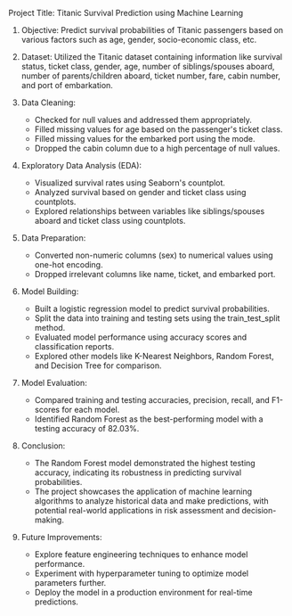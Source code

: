 Project Title: Titanic Survival Prediction using Machine Learning

1. Objective: Predict survival probabilities of Titanic passengers based on various factors such as age, gender, socio-economic class, etc.

2. Dataset: Utilized the Titanic dataset containing information like survival status, ticket class, gender, age, number of siblings/spouses aboard, number of parents/children aboard, ticket number, fare, cabin number, and port of embarkation.

3. Data Cleaning:
   - Checked for null values and addressed them appropriately.
   - Filled missing values for age based on the passenger's ticket class.
   - Filled missing values for the embarked port using the mode.
   - Dropped the cabin column due to a high percentage of null values.

4. Exploratory Data Analysis (EDA):
   - Visualized survival rates using Seaborn's countplot.
   - Analyzed survival based on gender and ticket class using countplots.
   - Explored relationships between variables like siblings/spouses aboard and ticket class using countplots.

5. Data Preparation:
   - Converted non-numeric columns (sex) to numerical values using one-hot encoding.
   - Dropped irrelevant columns like name, ticket, and embarked port.

6. Model Building:
   - Built a logistic regression model to predict survival probabilities.
   - Split the data into training and testing sets using the train_test_split method.
   - Evaluated model performance using accuracy scores and classification reports.
   - Explored other models like K-Nearest Neighbors, Random Forest, and Decision Tree for comparison.

7. Model Evaluation:
   - Compared training and testing accuracies, precision, recall, and F1-scores for each model.
   - Identified Random Forest as the best-performing model with a testing accuracy of 82.03%.

8. Conclusion:
   - The Random Forest model demonstrated the highest testing accuracy, indicating its robustness in predicting survival probabilities.
   - The project showcases the application of machine learning algorithms to analyze historical data and make predictions, with potential real-world applications in risk assessment and decision-making.

9. Future Improvements:
   - Explore feature engineering techniques to enhance model performance.
   - Experiment with hyperparameter tuning to optimize model parameters further.
   - Deploy the model in a production environment for real-time predictions.
